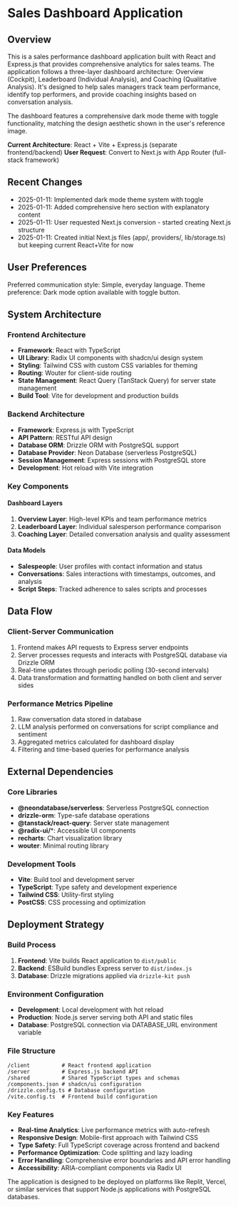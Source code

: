 # Sales Dashboard Application

## Overview

This is a sales performance dashboard application built with React and Express.js that provides comprehensive analytics for sales teams. The application follows a three-layer dashboard architecture: Overview (Cockpit), Leaderboard (Individual Analysis), and Coaching (Qualitative Analysis). It's designed to help sales managers track team performance, identify top performers, and provide coaching insights based on conversation analysis.

The dashboard features a comprehensive dark mode theme with toggle functionality, matching the design aesthetic shown in the user's reference image.

**Current Architecture**: React + Vite + Express.js (separate frontend/backend)
**User Request**: Convert to Next.js with App Router (full-stack framework)

## Recent Changes

- 2025-01-11: Implemented dark mode theme system with toggle
- 2025-01-11: Added comprehensive hero section with explanatory content
- 2025-01-11: User requested Next.js conversion - started creating Next.js structure
- 2025-01-11: Created initial Next.js files (app/, providers/, lib/storage.ts) but keeping current React+Vite for now

## User Preferences

Preferred communication style: Simple, everyday language.
Theme preference: Dark mode option available with toggle button.

## System Architecture

### Frontend Architecture
- **Framework**: React with TypeScript
- **UI Library**: Radix UI components with shadcn/ui design system
- **Styling**: Tailwind CSS with custom CSS variables for theming
- **Routing**: Wouter for client-side routing
- **State Management**: React Query (TanStack Query) for server state management
- **Build Tool**: Vite for development and production builds

### Backend Architecture
- **Framework**: Express.js with TypeScript
- **API Pattern**: RESTful API design
- **Database ORM**: Drizzle ORM with PostgreSQL support
- **Database Provider**: Neon Database (serverless PostgreSQL)
- **Session Management**: Express sessions with PostgreSQL store
- **Development**: Hot reload with Vite integration

### Key Components

#### Dashboard Layers
1. **Overview Layer**: High-level KPIs and team performance metrics
2. **Leaderboard Layer**: Individual salesperson performance comparison
3. **Coaching Layer**: Detailed conversation analysis and quality assessment

#### Data Models
- **Salespeople**: User profiles with contact information and status
- **Conversations**: Sales interactions with timestamps, outcomes, and analysis
- **Script Steps**: Tracked adherence to sales scripts and processes

## Data Flow

### Client-Server Communication
1. Frontend makes API requests to Express server endpoints
2. Server processes requests and interacts with PostgreSQL database via Drizzle ORM
3. Real-time updates through periodic polling (30-second intervals)
4. Data transformation and formatting handled on both client and server sides

### Performance Metrics Pipeline
1. Raw conversation data stored in database
2. LLM analysis performed on conversations for script compliance and sentiment
3. Aggregated metrics calculated for dashboard display
4. Filtering and time-based queries for performance analysis

## External Dependencies

### Core Libraries
- **@neondatabase/serverless**: Serverless PostgreSQL connection
- **drizzle-orm**: Type-safe database operations
- **@tanstack/react-query**: Server state management
- **@radix-ui/***: Accessible UI components
- **recharts**: Chart visualization library
- **wouter**: Minimal routing library

### Development Tools
- **Vite**: Build tool and development server
- **TypeScript**: Type safety and development experience
- **Tailwind CSS**: Utility-first styling
- **PostCSS**: CSS processing and optimization

## Deployment Strategy

### Build Process
1. **Frontend**: Vite builds React application to `dist/public`
2. **Backend**: ESBuild bundles Express server to `dist/index.js`
3. **Database**: Drizzle migrations applied via `drizzle-kit push`

### Environment Configuration
- **Development**: Local development with hot reload
- **Production**: Node.js server serving both API and static files
- **Database**: PostgreSQL connection via DATABASE_URL environment variable

### File Structure
```
/client          # React frontend application
/server          # Express.js backend API
/shared          # Shared TypeScript types and schemas
/components.json # shadcn/ui configuration
/drizzle.config.ts # Database configuration
/vite.config.ts  # Frontend build configuration
```

### Key Features
- **Real-time Analytics**: Live performance metrics with auto-refresh
- **Responsive Design**: Mobile-first approach with Tailwind CSS
- **Type Safety**: Full TypeScript coverage across frontend and backend
- **Performance Optimization**: Code splitting and lazy loading
- **Error Handling**: Comprehensive error boundaries and API error handling
- **Accessibility**: ARIA-compliant components via Radix UI

The application is designed to be deployed on platforms like Replit, Vercel, or similar services that support Node.js applications with PostgreSQL databases.